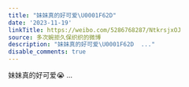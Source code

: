 ```yaml
---
title: "妹妹真的好可爱\U0001F62D"
date: '2023-11-19'
linkTitle: https://weibo.com/5286768287/NtkrsjxOJ
source: 多次婉拒久保织织的微博
description: "妹妹真的好可爱\U0001F62D  ..."
disable_comments: true
---
```

妹妹真的好可爱😭  ...